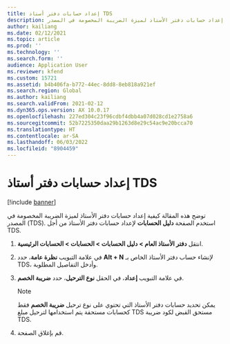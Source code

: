 ```yaml
---
title: إعداد حسابات دفتر أستاذ TDS
description: توضح هذه المقالة كيفية إعداد حسابات دفتر الأستاذ لميزة الضريبة المخصومة في المصدر (TDS).
author: kailiang
ms.date: 02/12/2021
ms.topic: article
ms.prod: ''
ms.technology: ''
ms.search.form: ''
audience: Application User
ms.reviewer: kfend
ms.custom: 15721
ms.assetid: b4b406fa-b772-44ec-8dd8-8eb818a921ef
ms.search.region: Global
ms.author: kailiang
ms.search.validFrom: 2021-02-12
ms.dyn365.ops.version: AX 10.0.17
ms.openlocfilehash: 227ed304c23f96cdbf4dbb4a07d028cd1e2758a6
ms.sourcegitcommit: 52b7225350daa29b1263d8e29c54ac9e20bcca70
ms.translationtype: HT
ms.contentlocale: ar-SA
ms.lasthandoff: 06/03/2022
ms.locfileid: "8904459"
---
```

# <a name="set-up-tds-ledger-accounts"></a>إعداد حسابات دفتر أستاذ TDS

[!include [banner](../includes/banner.md)]

توضح هذه المقالة كيفية إعداد حسابات دفتر الأستاذ لميزة الضريبة المخصومة في المصدر (TDS). استخدم الصفحة **دليل الحسابات** لإعداد حسابات دفتر الأستاذ من أجل TDS.

1. انتقل **دفتر الأستاذ العام \> دليل الحسابات \> الحسابات \> الحسابات الرئيسية**.
2. في علامة التبويب **نظرة عامة**، حدد **Alt + N** لإنشاء حساب دفتر الأستاذ الخاص بـ TDS، وأدخل التفاصيل المطلوبة.
3. في علامة التبويب **إعداد**، في الحقل **نوع الترحيل**، حدد **ضريبة الخصم**.     

    > [!NOTE]
    > يمكن تحديد حسابات دفتر الأستاذ التي تحتوي على نوع ترحيل **ضريبة الخصم** فقط كحسابات مستحقة يتم استخدامها لترحيل مبلغ TDS مستحق القبض لكود ضريبة TDS.

4. قم بإغلاق الصفحة.
